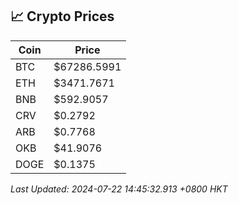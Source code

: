 ## 📈 Crypto Prices

| Coin | Price |
| ---- | ----- |
| BTC | $67286.5991 |
| ETH | $3471.7671 |
| BNB | $592.9057 |
| CRV | $0.2792 |
| ARB | $0.7768 |
| OKB | $41.9076 |
| DOGE | $0.1375 |

_Last Updated: 2024-07-22 14:45:32.913 +0800 HKT_